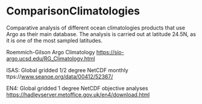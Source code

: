 # ComparisonClimatologies

Comparative analysis of different ocean climatologies products that use Argo as their main database. 
The analysis is  carried out at latitude 24.5N, as it is one of the most sampled latitudes.

Roemmich-Gilson Argo Climatology
https://sio-argo.ucsd.edu/RG_Climatology.html

ISAS: Global gridded 1/2 degree NetCDF monthly
ttps://www.seanoe.org/data/00412/52367/

EN4:  Global gridded 1 degree NetCDF objective analyses 
https://hadleyserver.metoffice.gov.uk/en4/download.html

